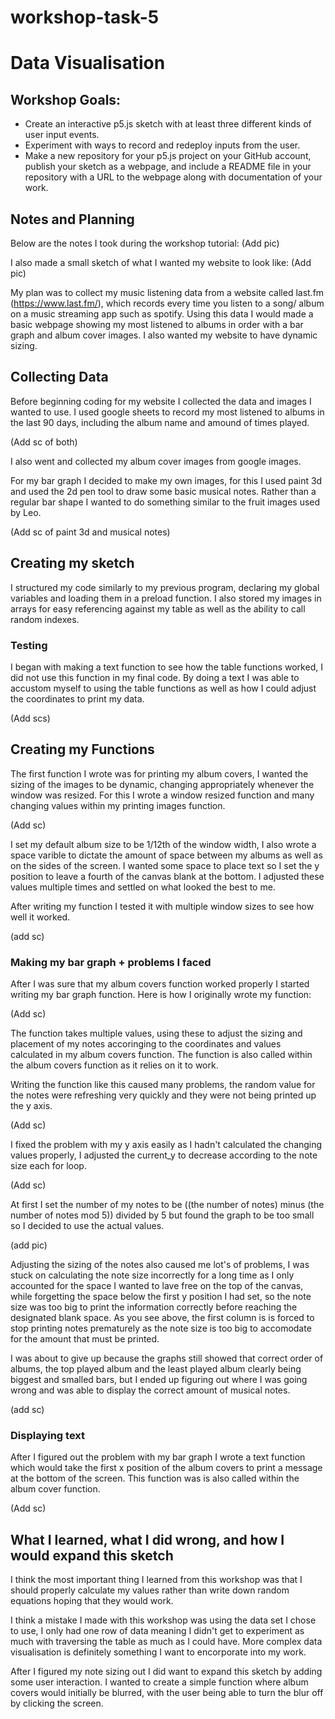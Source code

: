 # workshop-task-5
# Data Visualisation
## Workshop Goals:
- Create an interactive p5.js sketch with at least three different kinds of user input events.
- Experiment with ways to record and redeploy inputs from the user.
- Make a new repository for your p5.js project on your GitHub account, publish your sketch as a webpage, and include a README file in your repository with a URL to the webpage along with documentation of your work.

## Notes and Planning
Below are the notes I took during the workshop tutorial:
(Add pic)

I also made a small sketch of what I wanted my website to look like:
(Add pic)

My plan was to collect my music listening data from a website called last.fm (https://www.last.fm/), which records every time you listen to a song/ album on a music streaming app such as spotify.
Using this data I would made a basic webpage showing my most listened to albums in order with a bar graph and album cover images.
I also wanted my website to have dynamic sizing.

## Collecting Data
Before beginning coding for my website I collected the data and images I wanted to use.
I used google sheets to record my most listened to albums in the last 90 days, including the album name and amound of times played.

(Add sc of both)

I also went and collected my album cover images from google images.

For my bar graph I decided to make my own images, for this I used paint 3d and used the 2d pen tool to draw some basic musical notes. 
Rather than a regular bar shape I wanted to do something similar to the fruit images used by Leo.

(Add sc of paint 3d and musical notes)

## Creating my sketch
I structured my code similarly to my previous program, declaring my global variables and loading them in a preload function.
I also stored my images in arrays for easy referencing against my table as well as the ability to call random indexes.

### Testing
I began with making a text function to see how the table functions worked, I did not use this function in my final code.
By doing a text I was able to accustom myself to using the table functions as well as how I could adjust the coordinates to print my data.

(Add scs)

## Creating my Functions
The first function I wrote was for printing my album covers, I wanted the sizing of the images to be dynamic, changing appropriately whenever the window was resized.
For this I wrote a window resized function and many changing values within my printing images function.

(Add sc)

I set my default album size to be 1/12th of the window width, I also wrote a space varible to dictate the amount of space between my albums as well as on the sides of the screen. 
I wanted some space to place text so I set the y position to leave a fourth of the canvas blank at the bottom.
I adjusted these values multiple times and settled on what looked the best to me.

After writing my function I tested it with multiple window sizes to see how well it worked.

(add sc)


### Making my bar graph + problems I faced

After I was sure that my album covers function worked properly I started writing my bar graph function.
Here is how I originally wrote my function:

(Add sc)

The function takes multiple values, using these to adjust the sizing and placement of my notes accoringing to the coordinates and values calculated in my album covers function.
The function is also called within the album covers function as it relies on it to work.

Writing the function like this caused many problems, the random value for the notes were refreshing very quickly and they were not being printed up the y axis.

(Add sc)

I fixed the problem with my y axis easily as I hadn't calculated the changing values properly, I adjusted the current_y to decrease according to the note size each for loop.

(Add sc)

At first I set the number of my notes to be ((the number of notes) minus (the number of notes mod 5)) divided by 5 but found the graph to be too small so I decided to use the actual values.

(add pic)

Adjusting the sizing of the notes also caused me lot's of problems, I was stuck on calculating the note size incorrectly for a long time as I only accounted for the space I wanted to lave free on the top of the canvas, while forgetting the space below the first y position I had set, so the note size was too big to print the information correctly before reaching the designated blank space.
As you see above, the first column is is forced to stop printing notes prematurely as the note size is too big to accomodate for the amount that must be printed.

I was about to give up because the graphs still showed that correct order of albums, the top played album and the least played album clearly being biggest and smalled bars, but I ended up figuring out where I was going wrong and was able to display the correct amount of musical notes.

(add sc)

### Displaying text
After I figured out the problem with my bar graph I wrote a text function which would take the first x position of the album covers to print a message at the bottom of the screen.
This function was is also called within the album cover function.

(Add sc)

## What I learned, what I did wrong, and how I would expand this sketch

I think the most important thing I learned from this workshop was that I should properly calculate my values rather than write down random equations hoping that they would work.

I think a mistake I made with this workshop was using the data set I chose to use, I only had one row of data meaning I didn't get to experiment as much with traversing the table as much as I could have.
More complex data visualisation is definitely something I want to encorporate into my work.

After I figured my note sizing out I did want to expand this sketch by adding some user interaction.
I wanted to create a simple function where album covers would initially be blurred, with the user being able to turn the blur off by clicking the screen.











